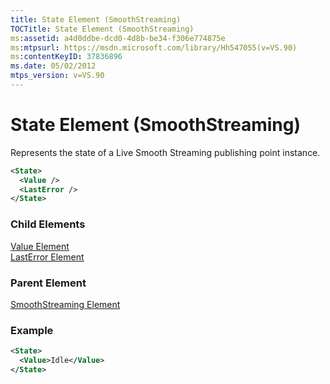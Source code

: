 ```yaml
---
title: State Element (SmoothStreaming)
TOCTitle: State Element (SmoothStreaming)
ms:assetid: a4d0ddbe-dcd0-4d8b-be34-f306e774875e
ms:mtpsurl: https://msdn.microsoft.com/library/Hh547055(v=VS.90)
ms:contentKeyID: 37836896
ms.date: 05/02/2012
mtps_version: v=VS.90
---
```


# State Element (SmoothStreaming)

Represents the state of a Live Smooth Streaming publishing point instance.

```xml
<State>
  <Value />
  <LastError />
</State>
```

### Child Elements

[Value Element](value-element.md)  
[LastError Element](lasterror-element.md)

### Parent Element

[SmoothStreaming Element](smoothstreaming-element.md)

### Example

```xml
<State>
  <Value>Idle</Value>
</State>
```
